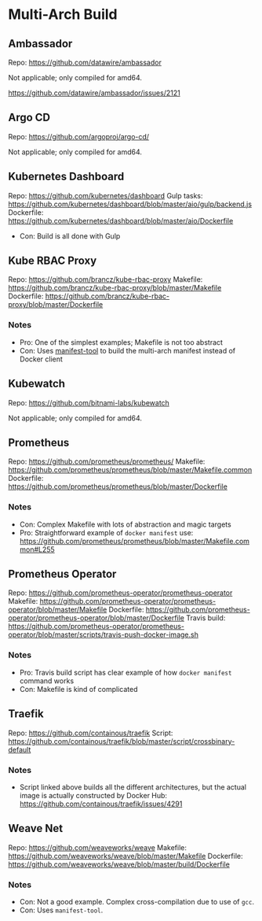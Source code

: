 # Multi-Arch Build

## Ambassador

Repo: https://github.com/datawire/ambassador

Not applicable; only compiled for amd64.

https://github.com/datawire/ambassador/issues/2121

## Argo CD

Repo: https://github.com/argoproj/argo-cd/

Not applicable; only compiled for amd64.

## Kubernetes Dashboard

Repo: https://github.com/kubernetes/dashboard
Gulp tasks: https://github.com/kubernetes/dashboard/blob/master/aio/gulp/backend.js
Dockerfile: https://github.com/kubernetes/dashboard/blob/master/aio/Dockerfile

* Con: Build is all done with Gulp

## Kube RBAC Proxy

Repo: https://github.com/brancz/kube-rbac-proxy
Makefile: https://github.com/brancz/kube-rbac-proxy/blob/master/Makefile
Dockerfile: https://github.com/brancz/kube-rbac-proxy/blob/master/Dockerfile

### Notes

* Pro: One of the simplest examples; Makefile is not too abstract
* Con: Uses [manifest-tool](https://github.com/estesp/manifest-tool) to build the multi-arch manifest instead of Docker client

## Kubewatch

Repo: https://github.com/bitnami-labs/kubewatch

Not applicable; only compiled for amd64.

## Prometheus

Repo: https://github.com/prometheus/prometheus/
Makefile: https://github.com/prometheus/prometheus/blob/master/Makefile.common
Dockerfile: https://github.com/prometheus/prometheus/blob/master/Dockerfile

### Notes

* Con: Complex Makefile with lots of abstraction and magic targets
* Pro: Straightforward example of `docker manifest` use: https://github.com/prometheus/prometheus/blob/master/Makefile.common#L255

## Prometheus Operator

Repo: https://github.com/prometheus-operator/prometheus-operator
Makefile: https://github.com/prometheus-operator/prometheus-operator/blob/master/Makefile
Dockerfile: https://github.com/prometheus-operator/prometheus-operator/blob/master/Dockerfile
Travis build: https://github.com/prometheus-operator/prometheus-operator/blob/master/scripts/travis-push-docker-image.sh

### Notes

* Pro: Travis build script has clear example of how `docker manifest` command works
* Con: Makefile is kind of complicated

## Traefik

Repo: https://github.com/containous/traefik
Script: https://github.com/containous/traefik/blob/master/script/crossbinary-default

### Notes

* Script linked above builds all the different architectures, but the actual image is actually constructed by Docker Hub: https://github.com/containous/traefik/issues/4291

## Weave Net

Repo: https://github.com/weaveworks/weave
Makefile: https://github.com/weaveworks/weave/blob/master/Makefile
Dockerfile: https://github.com/weaveworks/weave/blob/master/build/Dockerfile

### Notes

* Con: Not a good example. Complex cross-compilation due to use of `gcc`.
* Con: Uses `manifest-tool`.
